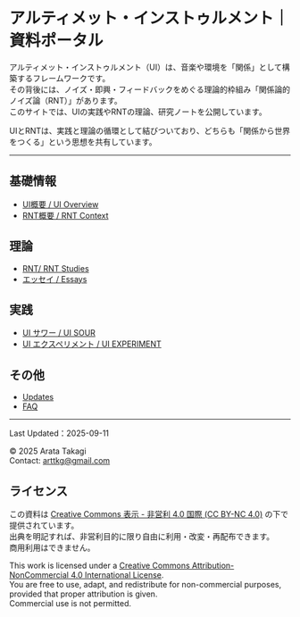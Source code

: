 # アルティメット・インストゥルメント｜資料ポータル

アルティメット・インストゥルメント（UI）は、音楽や環境を「関係」として構築するフレームワークです。  
その背後には、ノイズ・即興・フィードバックをめぐる理論的枠組み「関係論的ノイズ論（RNT）」があります。  
このサイトでは、UIの実践やRNTの理論、研究ノートを公開しています。


UIとRNTは、実践と理論の循環として結びついており、どちらも「関係から世界をつくる」という思想を共有しています。  


---

## 基礎情報
- [UI概要 / UI Overview](docs/overview.md)
- [RNT概要 / RNT Context](docs/context.md)


## 理論
- [RNT/ RNT Studies](docs/studies/index.md)
- [エッセイ / Essays](https://note.com/arttkg/m/m7d6e093a18c1)


## 実践
- [UI サワー / UI SOUR](docs/ui_sour/index.md)
- [UI エクスペリメント / UI EXPERIMENT](docs/ui_experiment/index.md)


## その他
- [Updates](docs/updates.md)
- [FAQ](docs/faq.md)

---

Last Updated：2025-09-11 

© 2025 Arata Takagi  
Contact: arttkg@gmail.com


## ライセンス

この資料は [Creative Commons 表示 - 非営利 4.0 国際 (CC BY-NC 4.0)](https://creativecommons.org/licenses/by-nc/4.0/deed.ja) の下で提供されています。  
出典を明記すれば、非営利目的に限り自由に利用・改変・再配布できます。  
商用利用はできません。


This work is licensed under a [Creative Commons Attribution-NonCommercial 4.0 International License](https://creativecommons.org/licenses/by-nc/4.0/).  
You are free to use, adapt, and redistribute for non-commercial purposes, provided that proper attribution is given.  
Commercial use is not permitted.

